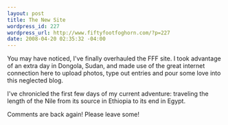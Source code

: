 ```yaml
--- 
layout: post
title: The New Site
wordpress_id: 227
wordpress_url: http://www.fiftyfootfoghorn.com/?p=227
date: 2008-04-20 02:35:32 -04:00
---
```

You may have noticed, I've finally overhauled the FFF site. I took advantage of an extra day in Dongola, Sudan, and made use of the great internet connection here to upload photos, type out entries and pour some love into this neglected blog.

I've chronicled the first few days of my current adventure: traveling the length of the Nile from its source in Ethiopia to its end in Egypt.

Comments are back again! Please leave some!
